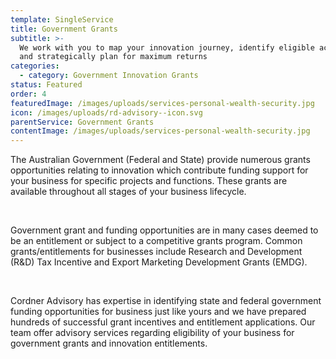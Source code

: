 ```yaml
---
template: SingleService
title: Government Grants
subtitle: >-
  We work with you to map your innovation journey, identify eligible activities
  and strategically plan for maximum returns
categories:
  - category: Government Innovation Grants
status: Featured
order: 4
featuredImage: /images/uploads/services-personal-wealth-security.jpg
icon: /images/uploads/rd-advisory--icon.svg
parentService: Government Grants
contentImage: /images/uploads/services-personal-wealth-security.jpg
---
```


The Australian Government (Federal and State) provide numerous grants opportunities relating to innovation which contribute funding support for your business for specific projects and functions. These grants are available throughout all stages of your business lifecycle.

<br />

​Government grant and funding opportunities are in many cases deemed to be an entitlement or subject to a competitive grants program. Common grants/entitlements for businesses include ​Research and Development (R&D) Tax Incentive​ and ​Export Marketing Development Grants (EMDG)​.

<br />

Cordner Advisory has expertise in identifying state and federal government funding opportunities for business just like yours and we have prepared hundreds of successful grant incentives and entitlement applications.​ Our team offer advisory services regarding eligibility of your business for government grants and innovation entitlements.
